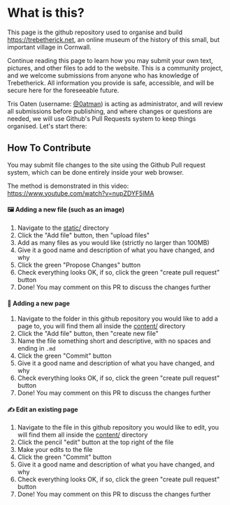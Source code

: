 # What is this?

This page is the github repository used to organise and build <https://trebetherick.net>, an online museum of the history of this small, but important village in Cornwall.

Continue reading this page to learn how you may submit your own text, pictures, and other files to add to the website. This is a community project, and we welcome submissions from anyone who has knowledge of Trebetherick. All information you provide is safe, accessible, and will be secure here for the foreseeable future.

Tris Oaten (username: [@0atman](https://github.com/0atman)) is acting as administrator, and will review all submissions before publishing, and where changes or questions are needed, we will use Github's Pull Requests system to keep things organised. Let's start there:

## How To Contribute

You may submit file changes to the site using the Github Pull request system, which can be done entirely inside your web browser.

The method is demonstrated in this video:
https://www.youtube.com/watch?v=nupZDYF5lMA

#### 🖼️ Adding a new file (such as an image)
1. Navigate to the [static/](https://github.com/0atman/trebetherick.net/tree/main/static) directory
2. Click the "Add file" button, then "upload files"
3. Add as many files as you would like (strictly no larger than 100MB)
4. Give it a good name and description of what you have changed, and why
6. Click the green "Propose Changes" button
8. Check everything looks OK, if so, click the green "create pull request" button
9. Done! You may comment on this PR to discuss the changes further

#### 📄 Adding a new page
1. Navigate to the folder in this github repository you would like to add a page to, you will find them all inside the [content/](https://github.com/0atman/trebetherick.net/tree/main/content) directory
2. Click the "Add file" button, then "create new file"
5. Name the file something short and descriptive, with no spaces and ending in `.md`
6. Click the green "Commit" button
7. Give it a good name and description of what you have changed, and why
8. Check everything looks OK, if so, click the green "create pull request" button
9. Done! You may comment on this PR to discuss the changes further

#### ✍️ Edit an existing page
1. Navigate to the file in this github repository you would like to edit, you will find them all inside the [content/](https://github.com/0atman/trebetherick.net/tree/main/content) directory
2. Click the pencil "edit" button at the top right of the file
4. Make your edits to the file
5. Click the green "Commit" button
6. Give it a good name and description of what you have changed, and why
7. Check everything looks OK, if so, click the green "create pull request" button
8. Done! You may comment on this PR to discuss the changes further


